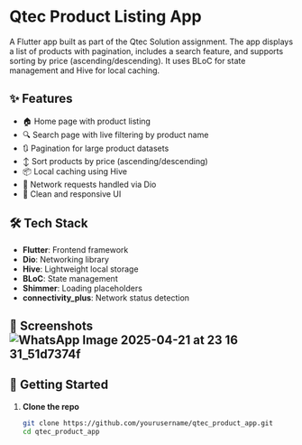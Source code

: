 # Qtec Product Listing App

A Flutter app built as part of the Qtec Solution assignment. The app displays a list of products with pagination, includes a search feature, and supports sorting by price (ascending/descending). It uses BLoC for state management and Hive for local caching.

## ✨ Features

- 🏠 Home page with product listing
- 🔍 Search page with live filtering by product name
- 🔃 Pagination for large product datasets
- ↕️ Sort products by price (ascending/descending)
- 📦 Local caching using Hive
- 📡 Network requests handled via Dio
- 🚀 Clean and responsive UI

## 🛠️ Tech Stack

- **Flutter**: Frontend framework
- **Dio**: Networking library
- **Hive**: Lightweight local storage
- **BLoC**: State management
- **Shimmer**: Loading placeholders
- **connectivity_plus**: Network status detection

## 📸 Screenshots![WhatsApp Image 2025-04-21 at 23 16 31_51d7374f](https://github.com/user-attachments/assets/cd5bb279-ef8e-4e6c-b978-4aa9e699215f)





## 🚀 Getting Started

1. **Clone the repo**
   ```bash
   git clone https://github.com/yourusername/qtec_product_app.git
   cd qtec_product_app
